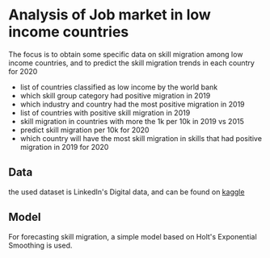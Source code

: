 # Analysis of Job market in low income countries

The focus is to obtain some specific data on skill migration among low income
countries, and to predict the skill migration trends in each country for 2020

- list of countries classified as low income by the world bank
- which skill group category had positive migration in 2019
- which industry and country had the most positive migration in 2019
- list of countries with positive skill migration in 2019
- skill migration in countries with more the 1k per 10k in 2019 vs 2015
- predict skill migration per 10k for 2020
- which country will have the most skill migration in skills that had positive
  migration in 2019 for 2020

## Data

the used dataset is LinkedIn's Digital data, and can be found on
[kaggle](https://www.kaggle.com/datasets/salehahmedrony/linkedin-digital-data)

## Model

For forecasting skill migration, a simple model based on Holt's Exponential
Smoothing is used.
